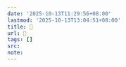 ```yaml
---
date: '2025-10-13T11:29:56+08:00'
lastmod: '2025-10-13T13:04:51+08:00'
title: 󰣱
url: 󰣱
tags: []
src:
note:
---
```

